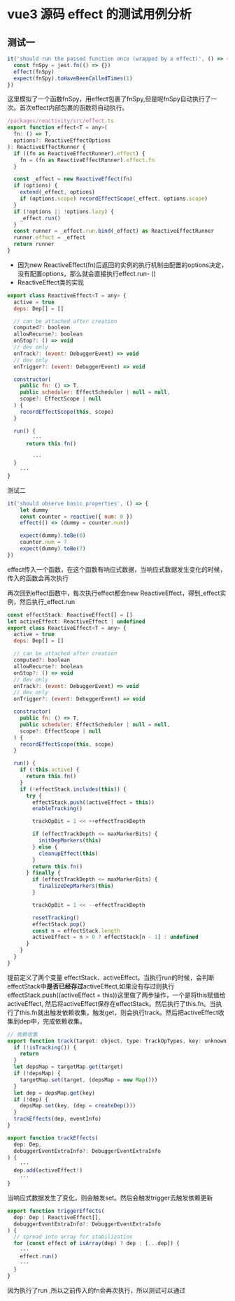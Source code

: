 # vue3 源码 effect 的测试用例分析

## 测试一
```js
it('should run the passed function once (wrapped by a effect)', () => {
  const fnSpy = jest.fn(() => {})
  effect(fnSpy)
  expect(fnSpy).toHaveBeenCalledTimes(1)
})
```
这里模拟了一个函数fnSpy，用effect包裹了fnSpy,但是呢fnSpy自动执行了一次。首次effect内部包裹的函数将自动执行。
```js
/packages/reactivity/src/effect.ts
export function effect<T = any>(
  fn: () => T,
  options?: ReactiveEffectOptions
): ReactiveEffectRunner {
  if ((fn as ReactiveEffectRunner).effect) {
    fn = (fn as ReactiveEffectRunner).effect.fn
  }

  const _effect = new ReactiveEffect(fn)
  if (options) {
    extend(_effect, options)
    if (options.scope) recordEffectScope(_effect, options.scope)
  }
  if (!options || !options.lazy) {
    _effect.run()
  }
  const runner = _effect.run.bind(_effect) as ReactiveEffectRunner
  runner.effect = _effect
  return runner
}
```
- 因为new ReactiveEffect(fn)后返回的实例的执行机制由配置的options决定，没有配置options，那么就会直接执行effect.run- ()
- ReactiveEffect类的实现
```javascript   
export class ReactiveEffect<T = any> {
  active = true
  deps: Dep[] = []

  // can be attached after creation
  computed?: boolean
  allowRecurse?: boolean
  onStop?: () => void
  // dev only
  onTrack?: (event: DebuggerEvent) => void
  // dev only
  onTrigger?: (event: DebuggerEvent) => void

  constructor(
    public fn: () => T,
    public scheduler: EffectScheduler | null = null,
    scope?: EffectScope | null
  ) {
    recordEffectScope(this, scope)
  }

  run() {
		···
      return this.fn()

		···
  }
	···
}
```

测试二
```js
it('should observe basic properties', () => {
    let dummy
    const counter = reactive({ num: 0 })
    effect(() => (dummy = counter.num))

    expect(dummy).toBe(0)
    counter.num = 7
    expect(dummy).toBe(7)
})
```
effect传入一个函数，在这个函数有响应式数据，当响应式数据发生变化的时候，传入的函数会再次执行

再次回到effect函数中，每次执行effect都会new ReactiveEffect，得到_effect实例，然后执行_effect.run
```js
const effectStack: ReactiveEffect[] = []
let activeEffect: ReactiveEffect | undefined
export class ReactiveEffect<T = any> {
  active = true
  deps: Dep[] = []

  // can be attached after creation
  computed?: boolean
  allowRecurse?: boolean
  onStop?: () => void
  // dev only
  onTrack?: (event: DebuggerEvent) => void
  // dev only
  onTrigger?: (event: DebuggerEvent) => void

  constructor(
    public fn: () => T,
    public scheduler: EffectScheduler | null = null,
    scope?: EffectScope | null
  ) {
    recordEffectScope(this, scope)
  }

  run() {
    if (!this.active) {
      return this.fn()
    }
    if (!effectStack.includes(this)) {
      try {
        effectStack.push((activeEffect = this))
        enableTracking()

        trackOpBit = 1 << ++effectTrackDepth

        if (effectTrackDepth <= maxMarkerBits) {
          initDepMarkers(this)
        } else {
          cleanupEffect(this)
        }
        return this.fn()
      } finally {
        if (effectTrackDepth <= maxMarkerBits) {
          finalizeDepMarkers(this)
        }

        trackOpBit = 1 << --effectTrackDepth

        resetTracking()
        effectStack.pop()
        const n = effectStack.length
        activeEffect = n > 0 ? effectStack[n - 1] : undefined
      }
    }
  }
}
```
提前定义了两个变量 effectStack、activeEffect。当执行run的时候，会判断effectStack中**是否已经存过**activeEffect,如果没有存过则执行effectStack.push((activeEffect = this))这里做了两步操作，一个是将this赋值给activeEffect, 然后将activeEffect保存在effectStack。然后执行了this.fn。当执行了this.fn就出触发依赖收集，触发get，则会执行track。然后把activeEffect收集到dep中，完成依赖收集。
```js
// 依赖收集
export function track(target: object, type: TrackOpTypes, key: unknown) {
  if (!isTracking()) {
    return
  }
  let depsMap = targetMap.get(target)
  if (!depsMap) {
    targetMap.set(target, (depsMap = new Map()))
  }
  let dep = depsMap.get(key)
  if (!dep) {
    depsMap.set(key, (dep = createDep()))
  }
  trackEffects(dep, eventInfo)
}

export function trackEffects(
  dep: Dep,
  debuggerEventExtraInfo?: DebuggerEventExtraInfo
) {
	···
  dep.add(activeEffect!)
	···
}
```
当响应式数据发生了变化，则会触发set。然后会触发trigger去触发依赖更新
```js
export function triggerEffects(
  dep: Dep | ReactiveEffect[],
  debuggerEventExtraInfo?: DebuggerEventExtraInfo
) {
  // spread into array for stabilization
  for (const effect of isArray(dep) ? dep : [...dep]) {
    ···
    effect.run()
    ···
  }
}
```
因为执行了run ,所以之前传入的fn会再次执行，所以测试可以通过




